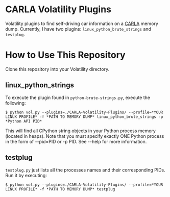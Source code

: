# CARLA Volatility Plugins
Volatility plugins to find self-driving car information on a [CARLA](https://carla.org) memory dump. Currently, I have two plugins: `linux_python_brute_strings` and `testplug`.

# How to Use This Repository

Clone this repository into your Volatility directory.

## linux_python_strings
To execute the plugin found in `python-brute-strings.py`, execute the following:
<pre><code>$ python vol.py --plugins=./CARLA-Volatility-Plugins/ --profile=*YOUR LINUX PROFILE* -f *PATH TO MEMORY DUMP* linux_python_brute_strings -p *Python API PID*</code></pre>

This will find all CPython string objects in your Python process memory (located in heaps). Note that you must specify exactly ONE Python process in the form of --pid=PID or -p PID. See --help for more information.

## testplug
`testplug.py` just lists all the processes names and their corresponding PIDs. Run it by executing:
<pre><code>$ python vol.py --plugins=./CARLA-Volatility-Plugins/ --profile=*YOUR LINUX PROFILE* -f *PATH TO MEMORY DUMP* testplug</code></pre>
